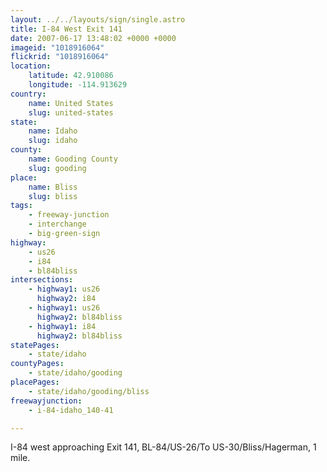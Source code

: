```yaml
---
layout: ../../layouts/sign/single.astro
title: I-84 West Exit 141
date: 2007-06-17 13:48:02 +0000 +0000
imageid: "1018916064"
flickrid: "1018916064"
location:
    latitude: 42.910086
    longitude: -114.913629
country:
    name: United States
    slug: united-states
state:
    name: Idaho
    slug: idaho
county:
    name: Gooding County
    slug: gooding
place:
    name: Bliss
    slug: bliss
tags:
    - freeway-junction
    - interchange
    - big-green-sign
highway:
    - us26
    - i84
    - bl84bliss
intersections:
    - highway1: us26
      highway2: i84
    - highway1: us26
      highway2: bl84bliss
    - highway1: i84
      highway2: bl84bliss
statePages:
    - state/idaho
countyPages:
    - state/idaho/gooding
placePages:
    - state/idaho/gooding/bliss
freewayjunction:
    - i-84-idaho_140-41

---
```

I-84 west approaching Exit 141, BL-84/US-26/To US-30/Bliss/Hagerman, 1 mile.